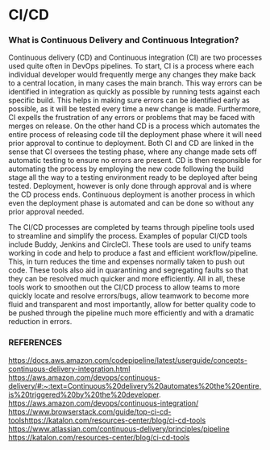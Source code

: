 # CI/CD
### **What is Continuous Delivery and Continuous Integration?**
Continuous delivery (CD) and Continuous integration (CI) are two processes used quite often in DevOps pipelines. To start, CI is a process where each individual developer would frequently merge any changes they make back to a central location, in many cases the main branch. This way errors can be identified in integration as quickly as possible by running tests against each specific build. This helps in making sure errors can be identified early as possible, as it will be tested every time a new change is made. Furthermore, CI expells the frustration of any errors or problems that may be faced with merges on release. On the other hand CD is a process which automates the entire process of releasing code till the deployment phase where it will need prior approval to continue to deployment. Both CI and CD are linked in the sense that CI oversees the testing phase, where any change made sets off automatic testing to ensure no errors are present. CD is then responsible for automating the process by employing the new code following the build stage all the way to a testing environment ready to be deployed after being tested. Deployment, however is only done through approval and is where the CD process ends. Continuous deployment is another process in which even the deployment phase is automated and can be done so without any prior approval needed.

The CI/CD processes are completed by teams through pipeline tools used to streamline and simplify the process. Examples of popular CI/CD tools include Buddy, Jenkins and  CircleCI. These tools are used to unify teams working in code and help to produce a fast and efficient workflow/pipeline. This, in turn reduces the time and expenses normally taken to push out code. These tools also aid in quarantining and segregating faults so that they can be resolved much quicker and more efficiently. All in all, these tools work to smoothen out the CI/CD process to allow teams to more quickly locate and resolve errors/bugs, allow teamwork to become more fluid and transparent and most importantly, allow for better quality code to be pushed through the pipeline much more efficiently and with a dramatic reduction in errors.

### REFERENCES
https://docs.aws.amazon.com/codepipeline/latest/userguide/concepts-continuous-delivery-integration.html
https://aws.amazon.com/devops/continuous-delivery/#:~:text=Continuous%20delivery%20automates%20the%20entire,is%20triggered%20by%20the%20developer.
https://aws.amazon.com/devops/continuous-integration/
https://www.browserstack.com/guide/top-ci-cd-toolshttps://katalon.com/resources-center/blog/ci-cd-tools
https://www.atlassian.com/continuous-delivery/principles/pipeline
https://katalon.com/resources-center/blog/ci-cd-tools
